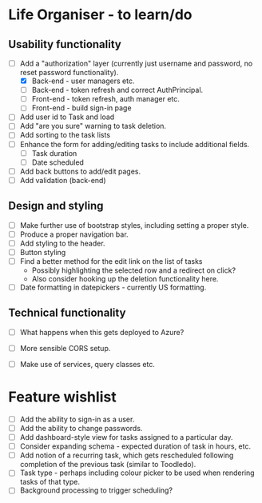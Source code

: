 # Life Organiser - to learn/do

## Usability functionality

- [ ] Add a "authorization" layer (currently just username and password, no reset password functionality).
	- [X] Back-end - user managers etc.
	- [ ] Back-end - token refresh and correct AuthPrincipal.
	- [ ] Front-end - token refresh, auth manager etc.
	- [ ] Front-end - build sign-in page
- [ ] Add user id to Task and load
- [ ] Add "are you sure" warning to task deletion.
- [ ] Add sorting to the task lists
- [ ] Enhance the form for adding/editing tasks to include additional fields.
	- [ ] Task duration
	- [ ] Date scheduled
- [ ] Add back buttons to add/edit pages.
- [ ] Add validation (back-end)

## Design and styling

- [ ] Make further use of bootstrap styles, including setting a proper style.
- [ ] Produce a proper navigation bar.
- [ ] Add styling to the header.
- [ ] Button styling
- [ ] Find a better method for the edit link on the list of tasks 
	- Possibly highlighting the selected row and a redirect on click?
	- Also consider hooking up the deletion functionality here.
- [ ] Date formatting in datepickers - currently US formatting.

## Technical functionality

- [ ] What happens when this gets deployed to Azure?
- [ ] More sensible CORS setup.
- [ ] Make use of services, query classes etc.


# Feature wishlist

- [ ] Add the ability to sign-in as a user.
- [ ] Add the ability to change passwords.
- [ ] Add dashboard-style view for tasks assigned to a particular day.
- [ ] Consider expanding schema - expected duration of task in hours, etc.
- [ ] Add notion of a recurring task, which gets rescheduled following completion of the previous task (similar to Toodledo).
- [ ] Task type - perhaps including colour picker to be used when rendering tasks of that type.
- [ ] Background processing to trigger scheduling?
